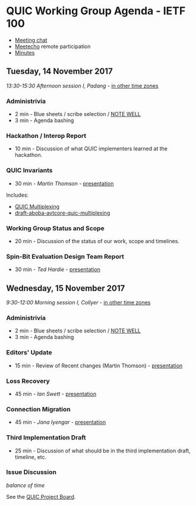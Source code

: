 # QUIC Working Group Agenda - IETF 100

* [Meeting chat](xmpp:quic@jabber.ietf.org?join)
* [Meetecho](http://www.meetecho.com/ietf100/quic) remote participation
* [Minutes](http://etherpad.tools.ietf.org:9000/p/notes-ietf-100-quic)



## Tuesday, 14 November 2017

_13:30-15:30	Afternoon session I, Padang_ - [in other time zones](https://www.timeanddate.com/worldclock/fixedtime.html?msg=IETF+100+QUIC+WG+-+First+Session&iso=20171114T1330&p1=236&ah=2)

### Administrivia

* 2 min - Blue sheets / scribe selection / [NOTE WELL](https://www.ietf.org/about/note-well.html)
* 3 min - Agenda bashing

### Hackathon / Interop Report

* 10 min - Discussion of what QUIC implementers learned at the hackathon.

### QUIC Invariants

* 30 min - *Martin Thomson* -  [presentation](https://datatracker.ietf.org/meeting/100/materials/slides-100-quic-sessa-invariants/)

Includes:
* [QUIC Multiplexing](https://github.com/quicwg/base-drafts/issues/426)
* [draft-aboba-avtcore-quic-multiplexing](https://datatracker.ietf.org/doc/draft-aboba-avtcore-quic-multiplexing/)

### Working Group Status and Scope

* 20 min - Discussion of the status of our work, scope and timelines.

### Spin-Bit Evaluation Design Team Report

* 30 min - *Ted Hardie* - [presentation](https://datatracker.ietf.org/meeting/100/materials/slides-100-quic-sessa-spin-bit-evaluation-design-team-report/)


## Wednesday, 15 November 2017

_9:30-12:00	Morning session I, Collyer_ - [in other time zones](https://www.timeanddate.com/worldclock/fixedtime.html?msg=IETF+100+QUIC+WG+-+Second+Session&iso=20171115T0930&p1=236&ah=2&am=30)

### Administrivia

* 2 min - Blue sheets / scribe selection / [NOTE WELL](https://www.ietf.org/about/note-well.html)
* 3 min - Agenda bashing

### Editors' Update

* 15 min - Review of Recent changes (Martin Thomson) - [presentation](https://datatracker.ietf.org/meeting/100/materials/slides-100-quic-sessa-editors-change-summary/)

### Loss Recovery

* 45 min - *Ian Swett*  - [presentation](https://datatracker.ietf.org/meeting/100/materials/slides-100-quic-sessb-quic-recovery-and-congestion-control/)

### Connection Migration

* 45 min - *Jana Iyengar*  - [presentation](https://datatracker.ietf.org/meeting/100/materials/slides-100-quic-sessb-connection-migration/)

### Third Implementation Draft

* 25 min - Discussion of what should be in the third implementation draft, timeline, etc.

### Issue Discussion

*balance of time*

See the [QUIC Project Board](https://github.com/quicwg/base-drafts/projects/2).

